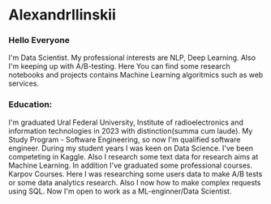 # AlexandrIlinskii
### Hello Everyone
[About Me]:(https://github.com/zZilman/AlexandrIlinskii)
I'm Data Scientist. My professional interests are NLP, Deep Learning. Also I'm keeping up with A/B-testing. Here You can find some research notebooks and projects contains Machine Learning algoritmics such as web services.
### Education:
I'm graduated Ural Federal University, Institute of radioelectronics and information technologies in 2023 with distinction(summa cum laude). My Study Program - Software Engineering, so now I'm qualified software engineer.
During my student years I was keen on Data Science. I've been competeting in Kaggle. Also I research some text data for research aims at Machine Learning.
In addition I've graduated some professional courses. Karpov Courses. Here I was researching some users data to make A/B tests or some data analytics research. Also I now how to make complex requests using SQL.
Now I'm open to work as a ML-enginner/Data Scientist.
